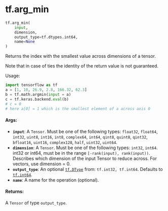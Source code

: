 <div itemscope itemtype="http://developers.google.com/ReferenceObject">
<meta itemprop="name" content="tf.arg_min" />
<meta itemprop="path" content="Stable" />
</div>

# tf.arg_min

``` python
tf.arg_min(
    input,
    dimension,
    output_type=tf.dtypes.int64,
    name=None
)
```

Returns the index with the smallest value across dimensions of a tensor.

Note that in case of ties the identity of the return value is not guaranteed.

Usage:
  ```python
  import tensorflow as tf
  a = [1, 10, 26.9, 2.8, 166.32, 62.3]
  b = tf.math.argmin(input = a)
  c = tf.keras.backend.eval(b)
  # c = 0
  # here a[0] = 1 which is the smallest element of a across axis 0
  ```

#### Args:

* <b>`input`</b>: A `Tensor`. Must be one of the following types: `float32`, `float64`, `int32`, `uint8`, `int16`, `int8`, `complex64`, `int64`, `qint8`, `quint8`, `qint32`, `bfloat16`, `uint16`, `complex128`, `half`, `uint32`, `uint64`.
* <b>`dimension`</b>: A `Tensor`. Must be one of the following types: `int32`, `int64`.
    int32 or int64, must be in the range `[-rank(input), rank(input))`.
    Describes which dimension of the input Tensor to reduce across. For vectors,
    use dimension = 0.
* <b>`output_type`</b>: An optional <a href="../tf/dtypes/DType.md"><code>tf.DType</code></a> from: `tf.int32, tf.int64`. Defaults to <a href="../tf/dtypes.md#int64"><code>tf.int64</code></a>.
* <b>`name`</b>: A name for the operation (optional).


#### Returns:

A `Tensor` of type `output_type`.